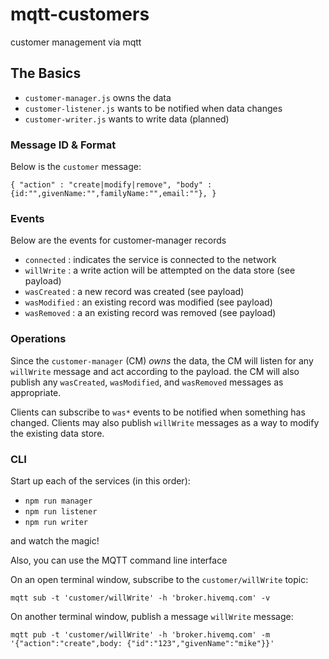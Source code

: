 # mqtt-customers

customer management via mqtt

## The Basics
 * `customer-manager.js` owns the data
 * `customer-listener.js` wants to be notified when data changes
 * `customer-writer.js` wants to write data (planned)

### Message ID & Format
Below is the `customer` message:

``
{
  "action" : "create|modify|remove",
  "body" : {id:"",givenName:"",familyName:"",email:""},
}
``

### Events
Below are the events for customer-manager records

 * `connected` : indicates the service is connected to the network
 * `willWrite` : a write action will be attempted on the data store (see payload)
 * `wasCreated` : a new record was created (see payload)
 * `wasModified` : an existing record was modified (see payload)
 * `wasRemoved` : a an existing record was removed (see payload)

### Operations
Since the `customer-manager` (CM)  _owns_ the data, the CM will listen for any `willWrite` message and act according to the payload. the CM will also publish any `wasCreated`, `wasModified`, and `wasRemoved` messages as appropriate.

Clients can subscribe to `was*` events to be notified when something has changed. Clients may also publish `willWrite` messages as a way to modify the existing data store.  

### CLI
Start up each of the services (in this order):

 * `npm run manager`
 * `npm run listener`
 * `npm run writer`

and watch the magic!

Also, you can use the MQTT command line interface

On an open terminal window, subscribe to the `customer/willWrite` topic:

  `mqtt sub -t 'customer/willWrite' -h 'broker.hivemq.com' -v`

On another terminal window, publish a message `willWrite` message:

  `mqtt pub -t 'customer/willWrite' -h 'broker.hivemq.com' -m '{"action":"create",body: {"id":"123","givenName":"mike"}}'`




 


